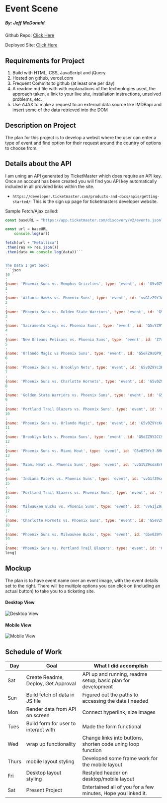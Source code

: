 
# Event Scene
##### By: Jeff McDonald

Github Repo: [Click Here](https://github.com/jeffmcd21/seir-seal-project1/)

Deployed Site: [Click Here](https://seir-seal-project1-tan.vercel.app/)


## Requirements for Project

1. Build with HTML, CSS, JavaScript and jQuery
2. Hosted on github, vercel.com
3. Frequent Commits to github (at least one per day)
4. A readme.md file with with explanations of the technologies used, the approach taken, a link to your live site, installation instructions, unsolved problems, etc.
5. Use AJAX to make a request to an external data source like IMDBapi and insert some of the data retrieved into the DOM


## Description on Project

The plan for this project is to develop a websit where the user can enter a type of event and find option for their request around the country of options to choose from.


## Details about the API

I am uning an API generated by TicketMaster which does require an API key. Once an account has been created you will find you API key automatically included in all provided links within the site.

- `https://developer.ticketmaster.com/products-and-docs/apis/getting-started/`: This is the sign up page for ticketmasters developer website.

Sample Fetch/Ajax called:
```js
const baseURL = "https://app.ticketmaster.com/discovery/v2/events.json?size=20&apikey=107CcXtgxDmxSxoIjOucSPDRBTMyB9Gn&keyword="

const url = baseURL 
    console.log(url)

fetch(url + "Metallica")
.then(res => res.json())
.then(data => console.log(data))```


The Data I get back:
```json
[0
: 
{name: 'Phoenix Suns vs. Memphis Grizzlies', type: 'event', id: 'G5v0Z9Yc3BZyy', test: false, url: 'https://www.ticketmaster.com/phoenix-suns-vs-memph…phoenix-arizona-12-02-2023/event/19005F0B52E80E79', …}
1
: 
{name: 'Atlanta Hawks vs. Phoenix Suns', type: 'event', id: 'vvG1zZ9YJwb39L', test: false, url: 'https://www.ticketmaster.com/atlanta-hawks-vs-phoe…atlanta-georgia-02-02-2024/event/0E005F09B26125DF', …}
2
: 
{name: 'Phoenix Suns vs. Golden State Warriors', type: 'event', id: 'G5v0Z9Yc3DYBk', test: false, url: 'https://www.ticketmaster.com/phoenix-suns-vs-golde…phoenix-arizona-12-12-2023/event/19005F0B52EF0E86', …}
3
: 
{name: 'Sacramento Kings vs. Phoenix Suns', type: 'event', id: 'G5vYZ9YBkpvBo', test: false, url: 'https://www.ticketmaster.com/sacramento-kings-vs-p…ento-california-12-22-2023/event/1C005F0E86581E91', …}
4
: 
{name: 'New Orleans Pelicans vs. Phoenix Suns', type: 'event', id: 'Z7r9jZ1AdJ9uK', test: false, url: 'https://www.ticketmaster.com/event/Z7r9jZ1AdJ9uK', …}
5
: 
{name: 'Orlando Magic vs Phoenix Suns', type: 'event', id: 'G5eFZ9sQP9jM0', test: false, url: 'https://www.ticketmaster.com/orlando-magic-vs-phoe…orlando-florida-01-28-2024/event/22005F16A55DCDE4', …}
6
: 
{name: 'Phoenix Suns vs. Brooklyn Nets', type: 'event', id: 'G5v0Z9Yc3HOBF', test: false, url: 'https://www.ticketmaster.com/phoenix-suns-vs-brook…phoenix-arizona-12-13-2023/event/19005F0B52F20E88', …}
7
: 
{name: 'Phoenix Suns vs. Charlotte Hornets', type: 'event', id: 'G5v0Z9YcKv8Bt', test: false, url: 'https://www.ticketmaster.com/phoenix-suns-vs-charl…phoenix-arizona-12-29-2023/event/19005F0B53050EA9', …}
8
: 
{name: 'Golden State Warriors vs. Phoenix Suns', type: 'event', id: 'G5vYZ9svB7-aF', test: false, url: 'https://www.ticketmaster.com/golden-state-warriors…isco-california-02-10-2024/event/1C005F107A121248', …}
9
: 
{name: 'Portland Trail Blazers vs. Phoenix Suns', type: 'event', id: 'vvG1HZ9YN-RJDT', test: false, url: 'https://www.ticketmaster.com/portland-trail-blazer…portland-oregon-12-19-2023/event/0F005F08E1BE6EFF', …}
10
: 
{name: 'Phoenix Suns vs. Orlando Magic', type: 'event', id: 'G5v0Z9YcKe8Bi', test: false, url: 'https://www.ticketmaster.com/phoenix-suns-vs-orlan…phoenix-arizona-12-31-2023/event/19005F0B53090EAC', …}
11
: 
{name: 'Brooklyn Nets v. Phoenix Suns', type: 'event', id: 'G5dZZ9Y2CCSkv', test: false, url: 'https://www.ticketmaster.com/brooklyn-nets-v-phoen…ooklyn-new-york-01-31-2024/event/30005F03CE3B3181', …}
12
: 
{name: 'Phoenix Suns vs. Miami Heat', type: 'event', id: 'G5v0Z9Yc3-8MC', test: false, url: 'https://www.ticketmaster.com/phoenix-suns-vs-miami…phoenix-arizona-01-05-2024/event/19005F0B52850DCE', …}
13
: 
{name: 'Miami Heat vs. Phoenix Suns', type: 'event', id: 'vvG1VZ9sda8rKs', test: false, url: 'https://www.ticketmaster.com/miami-heat-vs-phoenix…s-miami-florida-01-29-2024/event/0D005F10C941E4F1', …}
14
: 
{name: 'Indiana Pacers vs. Phoenix Suns', type: 'event', id: 'vvG1fZ9sdJAAly', test: false, url: 'https://www.ticketmaster.com/indiana-pacers-vs-pho…napolis-indiana-01-26-2024/event/05005F10E6145AF9', …}
15
: 
{name: 'Portland Trail Blazers vs. Phoenix Suns', type: 'event', id: 'vvG1HZ9YN-SUH3', test: false, url: 'https://www.ticketmaster.com/portland-trail-blazer…portland-oregon-01-14-2024/event/0F005F08E1CF6F12', …}
16
: 
{name: 'Milwaukee Bucks vs. Phoenix Suns', type: 'event', id: 'vvG1jZ9sTtWKwe', test: false, url: 'https://www.ticketmaster.com/milwaukee-bucks-vs-ph…aukee-wisconsin-03-17-2024/event/07005F1FE9F53C82', …}
17
: 
{name: 'Charlotte Hornets vs. Phoenix Suns', type: 'event', id: 'G5eVZ9R6mXJ34', test: false, url: 'https://www.ticketmaster.com/charlotte-hornets-vs-…-north-carolina-03-15-2024/event/2D005EF1EEFA6495', …}
18
: 
{name: 'Phoenix Suns vs. Milwaukee Bucks', type: 'event', id: 'G5v0Z9Yc3P8Mr', test: false, url: 'https://www.ticketmaster.com/phoenix-suns-vs-milwa…phoenix-arizona-02-06-2024/event/19005F0B52950DDE', …}
19
: 
{name: 'Phoenix Suns vs. Portland Trail Blazers', type: 'event', id: 'G5v0Z9Yc3T8Bb', test: false, url: 'https://www.ticketmaster.com/phoenix-suns-vs-portl…phoenix-arizona-01-01-2024/event/19005F0B52FD0E98', …}
leng]
```


## Mockup

The plan is to have event name over an event image, with the event details set to the right.
There will be multiple options you can click on (including an actual button) to take you to a ticketing site.

#### Desktop View

![Desktop View](https://i.imgur.com/0GqxNxT.png)

#### Mobile View

![Mobile View](https://i.imgur.com/Lh0Pwwo.png)


## Schedule of Work

|Day | Goal | What I did accomplish | 
|----|------|-----------------------|
| Sat | Create Readme, Deploy, Get Approval | API up and running, readme setup, basic plan for development |
| Sun | Build fetch of data in JS file | Figured out the paths to accessing the data I needed |
| Mon | Render data from API on screen | Connect hyperlink, size images |
| Tues| Build form for user to interact with | Made the form functional |
| Wed | wrap up functionality | Change links into buttons, shorten code uning loop function |
|Thurs| mobile layout styling | Developed some frame work for the mobile layout |
| Fri | Desktop layout styling | Restyled header on desktop/mobile layout|
| Sat | Present Project | Entertained all of you for a few minutes, Hope you linked it.|